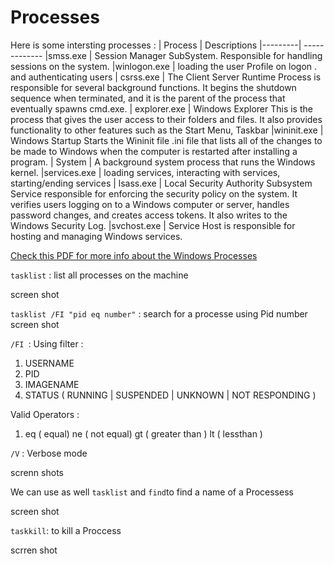 # Processes 
Here is some intersting processes
:
| Process | Descriptions 
|---------| -------------
|smss.exe | Session Manager SubSystem. Responsible for handling sessions on the system.
|winlogon.exe | loading the user Profile on logon . and authenticating users 
| csrss.exe | The Client Server Runtime Process is responsible for several background functions. It begins the shutdown sequence when terminated, and it is the parent of the process that eventually spawns cmd.exe.
| explorer.exe | Windows Explorer This is the process that gives the user access to their folders and files. It also provides functionality to other features such as the Start Menu, Taskbar
|wininit.exe | Windows Startup Starts the Wininit file .ini file that lists all of the changes to be made to Windows when the computer is restarted after installing a program.
| System | A background system process that runs the Windows kernel. 
|services.exe | loading services, interacting with services, starting/ending services 
| lsass.exe | Local Security Authority Subsystem Service responsible for enforcing the security policy on the system. It verifies users logging on to a Windows computer or server, handles password changes, and creates access tokens. It also writes to the Windows Security Log.
|svchost.exe  | Service Host is responsible for hosting and managing Windows services.


[ Check this PDF for more info about the Windows Processes  ](https://www.sans.org/posters/hunt-evil/)

``` tasklist ``` : list all processes on the machine

screen shot 

``` tasklist /FI "pid eq number" ``` : search for a processe using Pid number 
screen shot 

```/FI ```: Using filter
:
1. USERNAME 
2. PID
3. IMAGENAME 
4. STATUS ( RUNNING | SUSPENDED | UNKNOWN | NOT RESPONDING )

Valid Operators 
:
1. eq ( equal) ne ( not equal) gt ( greater than ) lt ( lessthan )

```/V``` : Verbose mode 


screnn shots 

We can use as well ```tasklist``` and ```find```to find a name of a Processess 

screen shot 

```taskkill```: to kill a Proccess 

scrren shot 



